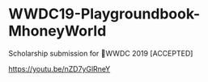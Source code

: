 # WWDC19-Playgroundbook-MhoneyWorld
Scholarship submission for WWDC 2019 [ACCEPTED]

https://youtu.be/nZD7yGlRneY
